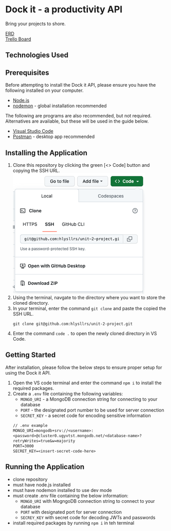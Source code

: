 # Dock it - a productivity API

Bring your projects to shore. 

[ERD](https://lucid.app/lucidchart/9608d3bf-48f0-48d7-8039-934127a4c259/edit?viewport_loc=592%2C-348%2C1536%2C816%2C0_0&invitationId=inv_9a6898c5-0a6a-4ddc-b97d-f27a32c17481)  
[Trello Board](https://trello.com/invite/b/WVUtxERw/ATTI8845271994a647d62d21ac2e8b3b3b672C9026CA/api-project)

## Technologies Used

## Prerequisites
Before attempting to install the Dock it API, please ensure you have the following installed on your computer. 
- [Node.js](https://nodejs.org/en)
- [nodemon](https://www.npmjs.com/package/nodemon) - global installation recommended

The following are programs are also recommended, but not required. Alternatives are available, but these will be used in the guide below. 
- [Visual Studio Code](https://code.visualstudio.com/)
- [Postman](https://www.postman.com/) - desktop app recommended

## Installing the Application
1. Clone this repository by clicking the green [<> Code] button and copying the SSH URL. 
    ![copy SSH URL](markdown-assets/copy-ssh-url.png)
2. Using the terminal, navgate to the directory where you want to store the cloned directory.
3.  In your terminal, enter the command `git clone` and paste the copied the SSH URL.
    ```
    git clone git@github.com:hlysllrs/unit-2-project.git
    ```
4. Enter the command `code .` to open the newly cloned directory in VS Code.

## Getting Started
After installation, please follow the below steps to ensure proper setup for using the Dock it API.
1. Open the VS code terminal and enter the command `npm i` to install the required packages. 
2. Create a `.env` file containing the following variables: 
    - `MONGO_URI` - a MongoDB connection string for connecting to your database
    - `PORT` - the designated port number to be used for server connection
    - `SECRET_KEY` - a secret code for encoding sensitive information
    ```
    // .env example
    MONGO_URI=mongodb+srv://<username>:<password>@cluster0.ugyvtst.mongodb.net/<database-name>?retryWrites=true&w=majority
    PORT=3000
    SECRET_KEY=<insert-secret-code-here>
    ```

## Running the Application
- clone repository
- must have node.js installed
- must have nodemon installed to use dev mode
- must create .env file containing the below information: 
    - `MONGO_URI` with MogngoDB connection string to connect to your database
    - `PORT` with designated port for server connection
    - `SECREY_KEY` with secret code for decoding JWTs and passwords
- install required packages by running `npm i` in teh terminal